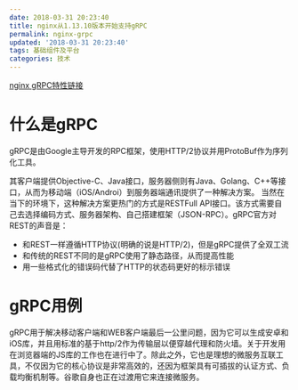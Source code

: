 ```yaml
---
date: 2018-03-31 20:23:40
title: nginx从1.13.10版本开始支持gRPC
permalink: nginx-grpc
updated: '2018-03-31 20:23:40'
tags: 基础组件及平台
categories: 技术
---
```



[nginx gRPC特性链接](http://nginx.org/en/docs/http/ngx_http_grpc_module.html)

# 什么是gRPC

gRPC是由Google主导开发的RPC框架，使用HTTP/2协议并用ProtoBuf作为序列化工具。

其客户端提供Objective-C、Java接口，服务器侧则有Java、Golang、C++等接口，从而为移动端（iOS/Androi）到服务器端通讯提供了一种解决方案。 当然在当下的环境下，这种解决方案更热门的方式是RESTFull API接口。该方式需要自己去选择编码方式、服务器架构、自己搭建框架（JSON-RPC）。gRPC官方对REST的声音是：

* 和REST一样遵循HTTP协议(明确的说是HTTP/2)，但是gRPC提供了全双工流
* 和传统的REST不同的是gRPC使用了静态路径，从而提高性能
* 用一些格式化的错误码代替了HTTP的状态码更好的标示错误

# gRPC用例

gRPC用于解决移动客户端和WEB客户端最后一公里问题，因为它可以生成安卓和iOS库，并且用标准的基于http/2作为传输层以便穿越代理和防火墙。关于开发用在浏览器端的JS库的工作也在进行中了。除此之外，它也是理想的微服务互联工具，不仅因为它的核心协议是非常高效的，还因为框架具有可插拔的认证方式、负载均衡机制等。谷歌自身也正在过渡用它来连接微服务。

